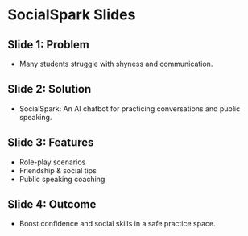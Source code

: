 # SocialSpark Slides

## Slide 1: Problem
- Many students struggle with shyness and communication.

## Slide 2: Solution
- SocialSpark: An AI chatbot for practicing conversations and public speaking.

## Slide 3: Features
- Role-play scenarios
- Friendship & social tips
- Public speaking coaching

## Slide 4: Outcome
- Boost confidence and social skills in a safe practice space.

